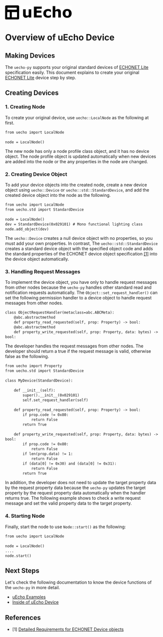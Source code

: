 ![logo](img/logo.png)

# Overview of uEcho Device

## Making Devices

The `uecho-py` supports your original standard devices of [ECHONET Lite][enet] specification easily. This document explains to create your original  [ECHONET Lite][enet] device step by step.

## Creating Devices

### 1. Creating Node

To create your original device, use `uecho::LocalNode` as the following at first.


```
from uecho import LocalNode

node = LocalNode()
```

The new node has only a node profile class object, and it has no device object. The node profile object is updated automatically when new devices are added into the node or the any properties in the node are changed.

### 2. Creating Device Object

To add your device objects into the created node, create a new device object using `uecho::Device` or `uecho::std::StandardDevice`, and add the created device object into the node as the following.

```
from uecho import LocalNode
from uecho.std import StandardDevice

node = LocalNode()
dev = StandardDevice(0x029101) # Mono functional lighting class
node.add_object(dev)
```

The `uecho::Device` creates a null device object with no properties, so you must add your own properties. In contrast, The `uecho::std::StandardDevice` creates a standard device object with the specified object code and adds the standard properties of the ECHONET device object specification [\[1\]][enet-spec] into the device object automatically.

### 3. Handling Request Messages 

To implement the device object, you have only to handle request messages from other nodes because the `uecho-py` handles other standard read and notification requests automatically.  The `Object::set_request_handler()` can set the following permission handler to a device object to handle request messages from other nodes. 

```
class ObjectRequestHandler(metaclass=abc.ABCMeta):
    @abc.abstractmethod
    def property_read_requested(self, prop: Property) -> bool:
    @abc.abstractmethod
    def property_write_requested(self, prop: Property, data: bytes) -> bool:
```

The developer handles the request messages from other nodes. The developer should return a true if the request message is valid, otherwise false as the following.

```
from uecho import Property
from uecho.std import StandardDevice

class MyDevice(StandardDevice):

    def __init__(self):
        super().__init__(0x029101)
        self.set_request_handler(self)

    def property_read_requested(self, prop: Property) -> bool:
        if prop.code != 0x80:
            return False
        return True

    def property_write_requested(self, prop: Property, data: bytes) -> bool:
        if prop.code != 0x80:
            return False
        if len(prop.data) != 1:
            return False
        if (data[0] != 0x30) and (data[0] != 0x31):
            return False
        return True
```

 In addition, the developer does not need to update the target property data by the request property data because the `uecho-py` updates the target property by the request property data automatically when the handler returns true. The following example shows to check a write request message and set the valid property data to the target property.

### 4. Starting Node

Finally, start the node to use `Node::start()` as the following:

```
from uecho import LocalNode

node = LocalNode()
....
node.start()
```

## Next Steps

Let's check the following documentation to know the device functions of the `uecho-py` in more detail.

- [uEcho Examples](./examples.md)
- [Inside of uEcho Device](./device_inside.md)

## References

- \[1\] [Detailed Requirements for ECHONET Device objects][enet-spec]

[enet]:http://echonet.jp/english/
[enet-spec]:http://www.echonet.gr.jp/english/spec/index.htm
